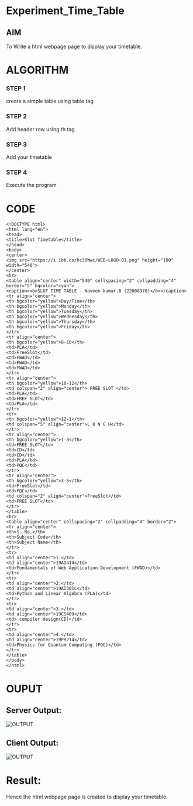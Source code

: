 # Experiment_Time_Table

## AIM
To Write a html webpage page to display your timetable.

# ALGORITHM
### STEP 1
create a simple table using table tag
### STEP 2
Add header row using th tag
### STEP 3
Add your timetable
### STEP 4
Execute the program

# CODE
```
<!DOCTYPE html>
<html lang="en">
<head>
<title>Slot Timetable</title>
</head>
<body>
<center>
<img src="https://i.ibb.co/hc30Wwc/WEB-LOGO-01.png" height="100" width="540">
</center>
<br>
<table align="center" width="540" cellspacing="2" cellpadding="4" border="5" bgcolor="cyan">
<caption><b>SLOT TIME TABLE - Naveen kumar.B (22008970)</b></caption>
<tr align="center">
<th bgcolor="yellow">Day/Time</th>
<th bgcolor="yellow">Monday</th>
<th bgcolor="yellow">Tuesday</th>
<th bgcolor="yellow">Wednesday</th>
<th bgcolor="yellow">Thursday</th>
<th bgcolor="yellow">Friday</th>
</tr>
<tr align="center">
<th bgcolor="yellow">8-10</th>
<td>PLA</td>
<td>FreeSlot</td>
<td>FWAD</td>
<td>FWAD</td>
<td>FWAD</td>
</tr>
<tr align="center">
<th bgcolor="yellow">10-12</th>
<td colspan="2" align="center"> FREE SLOT </td>
<td>PLA</td>
<td>FREE SLOT</td>
<td>PLA</td>
</tr>
<tr>
<th bgcolor="yellow">12-1</th>
<td colspan="5" align="center">L U N C H</td>
</tr>
<tr align="center">
<th bgcolor="yellow">1-3</th>
<td>FREE SLOT</td>
<td>CD</td>
<td>CD</td>
<td>PLA</td>
<td>PQC</td>
</tr>
<tr align="center">
<th bgcolor="yellow">3-5</th>
<td>FreeSlot</td>
<td>PQC</td>
<td colspan="2" align="center">FreeSlot</td>
<td>FREE SLOT</td>
</tr>
</table>
<br>
<table align="center" cellspacing="2" cellpadding="4" border="2">
<tr align="center">
<th>S. No.</th>
<th>Subject Code</th>
<th>Subject Name</th>
</tr>
<tr>
<td align="center">1.</td>
<td align="center">19AI414</td>
<td>Fundamentals of Web Application Development (FWAD)</td>
</tr>
<tr>
<td align="center">2.</td>
<td align="center">19AI301C</td>
<td>Python and Linear Algebra (PLA)</td>
</tr>
<tr>
<td align="center">3.</td>
<td align="center">19CS409</td>
<td> compiler design(CD)</td>
</tr>
<tr>
<td align="center">4.</td>
<td align="center">19PH214</td>
<td>Physics for Quantum Computing (PQC)</td>
</tr>
</table>
</body>
</html>
```

# OUPUT
## Server Output: 
![OUTPUT](http://naviz.student.saveetha.in/static/images/ex03so.png?raw=true)

## Client Output:
![OUTPUT](http://naviz.student.saveetha.in:/static/images/ex03co.png?raw=true)

# Result:
Hence the html webpage page is created to display your timetable.